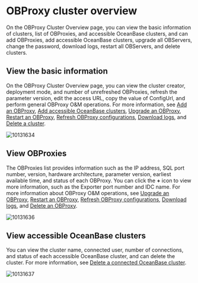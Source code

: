 OBProxy cluster overview
=============================================

On the OBProxy Cluster Overview page, you can view the basic information of clusters, list of OBProxies, and accessible OceanBase clusters, and can add OBProxies, add accessible OceanBase clusters, upgrade all OBServers, change the password, download logs, restart all OBServers, and delete clusters.

View the basic information
-----------------------------------------------

On the OBProxy Cluster Overview page, you can view the cluster creator, deployment mode, and number of unrefreshed OBProxies, refresh the parameter version, edit the access URL, copy the value of ConfigUrl, and perform general OBProxy O\&M operations. For more information, see [Add an OBProxy](../../800.obproxy-management/600.add-obproxy.md), [Add accessible OceanBase clusters](../../800.obproxy-management/1000.add-a-connectable-ob-cluster.md), [Upgrade an OBProxy](../../800.obproxy-management/500.upgrade-obproxy.md), [Restart an OBProxy](../../800.obproxy-management/400.restart-obproxy.md), [Refresh OBProxy configurations](../../800.obproxy-management/700.refresh-obproxy-configuration.md), [Download logs](../../400.manage-clusters/300.basic-operations/1500.download-log.md), and [Delete a cluster](../../400.manage-clusters/300.basic-operations/300.delete-a-cluster.md).

![10131634](https://help-static-aliyun-doc.aliyuncs.com/assets/img/en-US/7814306461/p338383.png)

View OBProxies
-----------------------------------

The OBProxies list provides information such as the IP address, SQL port number, version, hardware architecture, parameter version, earliest available time, and status of each OBProxy. You can click the **+** icon to view more information, such as the Exporter port number and IDC name. For more information about OBProxy O\&M operations, see [Upgrade an OBProxy](../../800.obproxy-management/500.upgrade-obproxy.md), [Restart an OBProxy](../../800.obproxy-management/400.restart-obproxy.md), [Refresh OBProxy configurations](../../800.obproxy-management/700.refresh-obproxy-configuration.md), [Download logs](../../400.manage-clusters/300.basic-operations/1500.download-log.md), and [Delete an OBProxy](../../800.obproxy-management/300.delete-obproxy.md).

![10131636](https://help-static-aliyun-doc.aliyuncs.com/assets/img/en-US/7814306461/p338385.png)

View accessible OceanBase clusters
-------------------------------------------------------

You can view the cluster name, connected user, number of connections, and status of each accessible OceanBase cluster, and can delete the cluster. For more information, see [Delete a connected OceanBase cluster](../../800.obproxy-management/1400.delete-a-connected-ob-cluster.md).

![10131637](https://help-static-aliyun-doc.aliyuncs.com/assets/img/en-US/7814306461/p338386.png)
